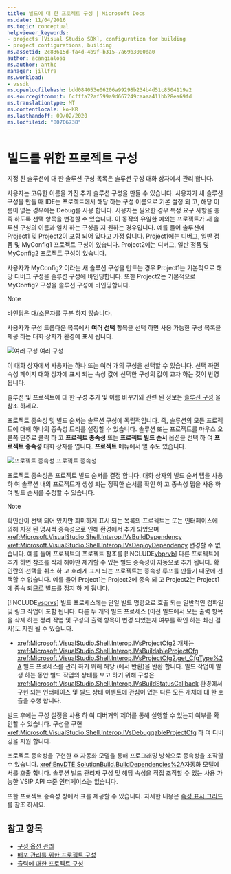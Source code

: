 ```yaml
---
title: 빌드에 대 한 프로젝트 구성 | Microsoft Docs
ms.date: 11/04/2016
ms.topic: conceptual
helpviewer_keywords:
- projects [Visual Studio SDK], configuration for building
- project configurations, building
ms.assetid: 2c83615d-fa4d-4b9f-b315-7a69b3000da0
author: acangialosi
ms.author: anthc
manager: jillfra
ms.workload:
- vssdk
ms.openlocfilehash: bdd084053e06206a99298b234b4d51c8504119a2
ms.sourcegitcommit: 6cfffa72af599a9d667249caaaa411bb28ea69fd
ms.translationtype: MT
ms.contentlocale: ko-KR
ms.lasthandoff: 09/02/2020
ms.locfileid: "80706738"
---
```

# <a name="project-configuration-for-building"></a>빌드를 위한 프로젝트 구성
지정 된 솔루션에 대 한 솔루션 구성 목록은 솔루션 구성 대화 상자에서 관리 합니다.

 사용자는 고유한 이름을 가진 추가 솔루션 구성을 만들 수 있습니다. 사용자가 새 솔루션 구성을 만들 때 IDE는 프로젝트에서 해당 하는 구성 이름으로 기본 설정 되 고, 해당 이름이 없는 경우에는 Debug를 사용 합니다. 사용자는 필요한 경우 특정 요구 사항을 충족 하도록 선택 항목을 변경할 수 있습니다. 이 동작의 유일한 예외는 프로젝트가 새 솔루션 구성의 이름과 일치 하는 구성을 지 원하는 경우입니다. 예를 들어 솔루션에 Project1 및 Project2이 포함 되어 있다고 가정 합니다. Project1에는 디버그, 일반 정품 및 MyConfig1 프로젝트 구성이 있습니다. Project2에는 디버그, 일반 정품 및 MyConfig2 프로젝트 구성이 있습니다.

 사용자가 MyConfig2 이라는 새 솔루션 구성을 만드는 경우 Project1는 기본적으로 해당 디버그 구성을 솔루션 구성에 바인딩합니다. 또한 Project2는 기본적으로 MyConfig2 구성을 솔루션 구성에 바인딩합니다.

> [!NOTE]
> 바인딩은 대/소문자를 구분 하지 않습니다.

 사용자가 구성 드롭다운 목록에서 **여러 선택** 항목을 선택 하면 사용 가능한 구성 목록을 제공 하는 대화 상자가 환경에 표시 됩니다.

 ![여러 구성](../../extensibility/internals/media/vsmultiplecfgs.gif "vsMultipleCfgs") 여러 구성

 이 대화 상자에서 사용자는 하나 또는 여러 개의 구성을 선택할 수 있습니다. 선택 하면 속성 페이지 대화 상자에 표시 되는 속성 값에 선택한 구성의 값이 교차 하는 것이 반영 됩니다.

 솔루션 및 프로젝트에 대 한 구성 추가 및 이름 바꾸기와 관련 된 정보는 [솔루션 구성](../../extensibility/internals/solution-configuration.md) 을 참조 하세요.

 프로젝트 종속성 및 빌드 순서는 솔루션 구성에 독립적입니다. 즉, 솔루션의 모든 프로젝트에 대해 하나의 종속성 트리를 설정할 수 있습니다. 솔루션 또는 프로젝트를 마우스 오른쪽 단추로 클릭 하 고 **프로젝트 종속성** 또는 **프로젝트 빌드 순서** 옵션을 선택 하 여 **프로젝트 종속성** 대화 상자를 엽니다. **프로젝트** 메뉴에서 열 수도 있습니다.

 ![프로젝트 종속성](../../extensibility/internals/media/vsprojdependencies.gif "vsProjDependencies") 프로젝트 종속성

 프로젝트 종속성은 프로젝트 빌드 순서를 결정 합니다. 대화 상자의 빌드 순서 탭을 사용 하 여 솔루션 내의 프로젝트가 생성 되는 정확한 순서를 확인 하 고 종속성 탭을 사용 하 여 빌드 순서를 수정할 수 있습니다.

> [!NOTE]
> 확인란이 선택 되어 있지만 희미하게 표시 되는 목록의 프로젝트는 또는 인터페이스에 의해 지정 된 명시적 종속성으로 인해 환경에서 추가 되었으며 <xref:Microsoft.VisualStudio.Shell.Interop.IVsBuildDependency> <xref:Microsoft.VisualStudio.Shell.Interop.IVsDeployDependency> 변경할 수 없습니다. 예를 들어 프로젝트의 프로젝트 참조를 [!INCLUDE[vbprvb](../../code-quality/includes/vbprvb_md.md)] 다른 프로젝트에 추가 하면 참조를 삭제 해야만 제거할 수 있는 빌드 종속성이 자동으로 추가 됩니다. 확인란의 선택을 취소 하 고 흐리게 표시 되는 프로젝트는 종속성 루프를 만들기 때문에 선택할 수 없습니다. 예를 들어 Project1는 Project2에 종속 되 고 Project2는 Project1에 종속 되므로 빌드를 정지 하 게 됩니다.

 [!INCLUDE[vsprvs](../../code-quality/includes/vsprvs_md.md)] 빌드 프로세스에는 단일 빌드 명령으로 호출 되는 일반적인 컴파일 및 링크 작업이 포함 됩니다. 다른 두 개의 빌드 프로세스 (이전 빌드에서 모든 출력 항목을 삭제 하는 정리 작업 및 구성의 출력 항목이 변경 되었는지 여부를 확인 하는 최신 검사)도 지원 될 수 있습니다.

- <xref:Microsoft.VisualStudio.Shell.Interop.IVsProjectCfg2> 개체는 <xref:Microsoft.VisualStudio.Shell.Interop.IVsBuildableProjectCfg> <xref:Microsoft.VisualStudio.Shell.Interop.IVsProjectCfg2.get_CfgType%2A> 빌드 프로세스를 관리 하기 위해 해당 (에서 반환)을 반환 합니다. 빌드 작업이 발생 하는 동안 빌드 작업의 상태를 보고 하기 위해 구성은 <xref:Microsoft.VisualStudio.Shell.Interop.IVsBuildStatusCallback> 환경에서 구현 되는 인터페이스 및 빌드 상태 이벤트에 관심이 있는 다른 모든 개체에 대 한 호출을 수행 합니다.

 빌드 후에는 구성 설정을 사용 하 여 디버거의 제어를 통해 실행할 수 있는지 여부를 확인할 수 있습니다. 구성을 구현 <xref:Microsoft.VisualStudio.Shell.Interop.IVsDebuggableProjectCfg> 하 여 디버깅을 지원 합니다.

 프로젝트 종속성을 구현한 후 자동화 모델을 통해 프로그래밍 방식으로 종속성을 조작할 수 있습니다. <xref:EnvDTE.SolutionBuild.BuildDependencies%2A>자동화 모델에서를 호출 합니다. 솔루션 빌드 관리자 구성 및 해당 속성을 직접 조작할 수 있는 사용 가능한 VSIP API 수준 인터페이스는 없습니다.

 또한 프로젝트 종속성 창에서 표를 제공할 수 있습니다. 자세한 내용은 [속성 표시 그리드](../../extensibility/internals/properties-display-grid.md)를 참조 하세요.

## <a name="see-also"></a>참고 항목
- [구성 옵션 관리](../../extensibility/internals/managing-configuration-options.md)
- [배포 관리를 위한 프로젝트 구성](../../extensibility/internals/project-configuration-for-managing-deployment.md)
- [출력에 대한 프로젝트 구성](../../extensibility/internals/project-configuration-for-output.md)
